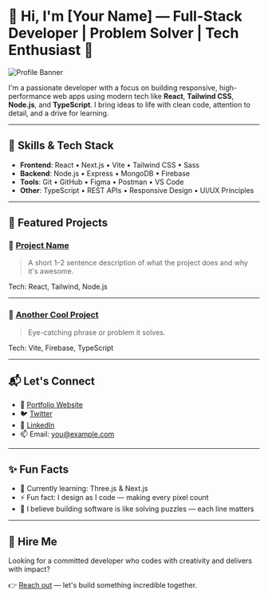 # 👋 Hi, I'm [Your Name] — Full-Stack Developer | Problem Solver | Tech Enthusiast 🚀

![Profile Banner](https://your-banner-url.com/banner.png)

I'm a passionate developer with a focus on building responsive, high-performance web apps using modern tech like **React**, **Tailwind CSS**, **Node.js**, and **TypeScript**. I bring ideas to life with clean code, attention to detail, and a drive for learning.

---

## 🧠 Skills & Tech Stack

- **Frontend**: React • Next.js • Vite • Tailwind CSS • Sass
- **Backend**: Node.js • Express • MongoDB • Firebase
- **Tools**: Git • GitHub • Figma • Postman • VS Code
- **Other**: TypeScript • REST APIs • Responsive Design • UI/UX Principles

---

## 📁 Featured Projects

### 🔗 [Project Name](https://yourprojecturl.com)
> A short 1–2 sentence description of what the project does and why it's awesome.

Tech: React, Tailwind, Node.js

---

### 🔗 [Another Cool Project](https://github.com/yourusername/project-repo)
> Eye-catching phrase or problem it solves.

Tech: Vite, Firebase, TypeScript

---

## 📬 Let's Connect

- 💼 [Portfolio Website](https://yourwebsite.com)
- 🐦 [Twitter](https://twitter.com/yourhandle)
- 👔 [LinkedIn](https://linkedin.com/in/yourname)
- 📫 Email: you@example.com

---

## ✨ Fun Facts

- 🌱 Currently learning: Three.js & Next.js
- ⚡ Fun fact: I design as I code — making every pixel count
- 🧩 I believe building software is like solving puzzles — each line matters

---

## 🚀 Hire Me

Looking for a committed developer who codes with creativity and delivers with impact?

👉 [Reach out](mailto:you@example.com) — let's build something incredible together.
